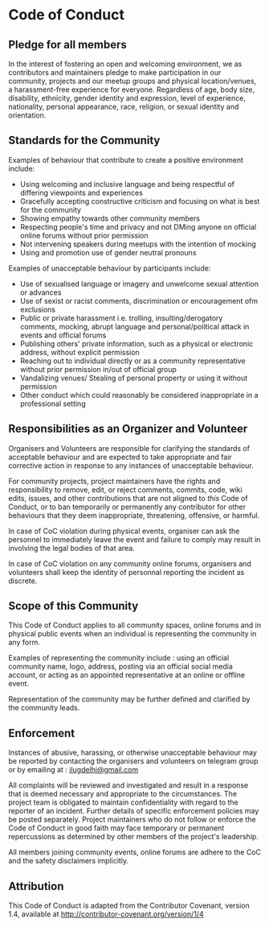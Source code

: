 # Code of Conduct

## Pledge for all members
In the interest of fostering an open and welcoming environment, we as contributors and maintainers pledge to make participation in our community, projects and our meetup groups and physical location/venues, a harassment-free experience for everyone. Regardless of age, body size, disability, ethnicity, gender identity and expression, level of experience, nationality, personal appearance, race, religion, or sexual identity and orientation.

## Standards for the Community
Examples of behaviour that contribute to create a positive environment include:
    
- Using welcoming and inclusive language and being respectful of differing viewpoints and experiences
- Gracefully accepting constructive criticism and focusing on what is best for the community
- Showing empathy towards other community members
- Respecting people's time and privacy and not DMing anyone on official online forums without prior permission 
- Not intervening speakers during meetups with the intention of mocking
- Using and promotion use of gender neutral pronouns

Examples of unacceptable behaviour by participants include:
    
- Use of sexualised language or imagery and unwelcome sexual attention or advances
- Use of sexist or racist comments, discrimination or encouragement ofm exclusions
- Public or private harassment i.e. trolling, insulting/derogatory comments, mocking, abrupt language and personal/political attack in events and official forums
- Publishing others' private information, such as a physical or electronic address, without explicit permission
- Reaching out to individual directly or as a community representative without prior permission in/out of official group
- Vandalizing venues/ Stealing of personal property or using it without permission
- Other conduct which could reasonably be considered inappropriate in a professional setting

## Responsibilities as an Organizer and Volunteer

Organisers and Volunteers are responsible for clarifying the standards of acceptable behaviour and are expected to take appropriate and fair corrective action in response to any instances of unacceptable behaviour.

For community projects, project maintainers have the rights and responsibility to remove, edit, or reject comments, commits, code, wiki edits, issues, and other contributions that are not aligned to _this_ Code of Conduct, or to ban temporarily or permanently any contributor for other behaviours that they deem inappropriate, threatening, offensive, or harmful.

In case of CoC violation during physical events, organiser can ask the personnel to immediately leave the event and failure to comply may result in involving the legal bodies of that area. 

In case of CoC violation on any community online forums, organisers and volunteers shall keep the identity of personnal reporting the incident as discrete.

## Scope of this Community
This Code of Conduct applies to all community spaces, online forums and in physical public events when an individual is representing the community in any form.

Examples of representing the community include : using an official community name, logo, address, posting via an official social media account, or acting as an appointed representative at an online or offline event. 

Representation of the community may be further defined and clarified by the community leads.

## Enforcement
Instances of abusive, harassing, or otherwise unacceptable behaviour may be reported by contacting the organisers and volunteers on telegram group or by emailing at : <ilugdelhi@gmail.com>

All complaints will be reviewed and investigated and result in a response that is deemed necessary and appropriate to the circumstances. The project team is obligated to maintain confidentiality with regard to the reporter of an incident. Further details of specific enforcement policies may be posted separately.
Project maintainers who do not follow or enforce the Code of Conduct in good faith may face temporary or permanent repercussions as determined by other members of the project's leadership.

All members joining community events, online forums are adhere to the CoC and the safety disclaimers implicitly. 


## Attribution
This Code of Conduct is adapted from the Contributor Covenant, version 1.4, available at http://contributor-covenant.org/version/1/4
